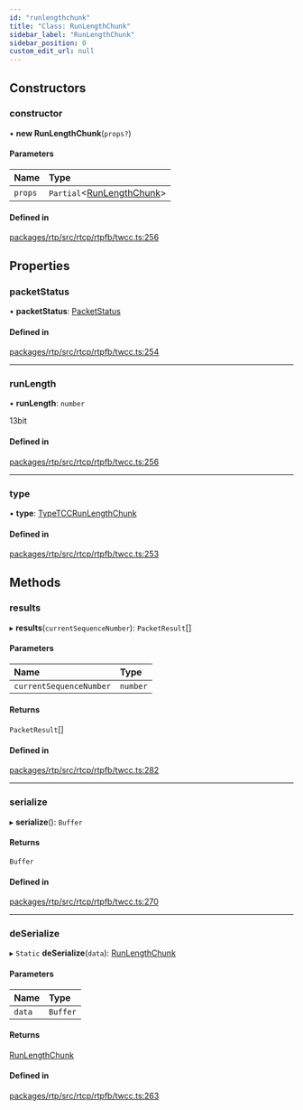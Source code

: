 ```yaml
---
id: "runlengthchunk"
title: "Class: RunLengthChunk"
sidebar_label: "RunLengthChunk"
sidebar_position: 0
custom_edit_url: null
---
```


## Constructors

### constructor

• **new RunLengthChunk**(`props?`)

#### Parameters

| Name | Type |
| :------ | :------ |
| `props` | `Partial`<[RunLengthChunk](runlengthchunk.md)\> |

#### Defined in

[packages/rtp/src/rtcp/rtpfb/twcc.ts:256](https://github.com/shinyoshiaki/werift-webrtc/blob/32ca930/packages/rtp/src/rtcp/rtpfb/twcc.ts#L256)

## Properties

### packetStatus

• **packetStatus**: [PacketStatus](../enums/packetstatus.md)

#### Defined in

[packages/rtp/src/rtcp/rtpfb/twcc.ts:254](https://github.com/shinyoshiaki/werift-webrtc/blob/32ca930/packages/rtp/src/rtcp/rtpfb/twcc.ts#L254)

___

### runLength

• **runLength**: `number`

13bit

#### Defined in

[packages/rtp/src/rtcp/rtpfb/twcc.ts:256](https://github.com/shinyoshiaki/werift-webrtc/blob/32ca930/packages/rtp/src/rtcp/rtpfb/twcc.ts#L256)

___

### type

• **type**: [TypeTCCRunLengthChunk](../enums/packetchunk.md#typetccrunlengthchunk)

#### Defined in

[packages/rtp/src/rtcp/rtpfb/twcc.ts:253](https://github.com/shinyoshiaki/werift-webrtc/blob/32ca930/packages/rtp/src/rtcp/rtpfb/twcc.ts#L253)

## Methods

### results

▸ **results**(`currentSequenceNumber`): `PacketResult`[]

#### Parameters

| Name | Type |
| :------ | :------ |
| `currentSequenceNumber` | `number` |

#### Returns

`PacketResult`[]

#### Defined in

[packages/rtp/src/rtcp/rtpfb/twcc.ts:282](https://github.com/shinyoshiaki/werift-webrtc/blob/32ca930/packages/rtp/src/rtcp/rtpfb/twcc.ts#L282)

___

### serialize

▸ **serialize**(): `Buffer`

#### Returns

`Buffer`

#### Defined in

[packages/rtp/src/rtcp/rtpfb/twcc.ts:270](https://github.com/shinyoshiaki/werift-webrtc/blob/32ca930/packages/rtp/src/rtcp/rtpfb/twcc.ts#L270)

___

### deSerialize

▸ `Static` **deSerialize**(`data`): [RunLengthChunk](runlengthchunk.md)

#### Parameters

| Name | Type |
| :------ | :------ |
| `data` | `Buffer` |

#### Returns

[RunLengthChunk](runlengthchunk.md)

#### Defined in

[packages/rtp/src/rtcp/rtpfb/twcc.ts:263](https://github.com/shinyoshiaki/werift-webrtc/blob/32ca930/packages/rtp/src/rtcp/rtpfb/twcc.ts#L263)
